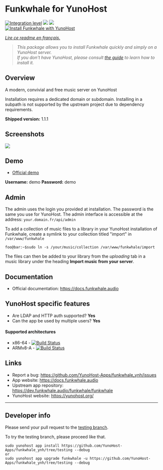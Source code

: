 # Funkwhale for YunoHost

[![Integration level](https://dash.yunohost.org/integration/funkwhale.svg)](https://dash.yunohost.org/appci/app/funkwhale) ![](https://ci-apps.yunohost.org/ci/badges/funkwhale.status.svg) ![](https://ci-apps.yunohost.org/ci/badges/funkwhale.maintain.svg)  
[![Install Funkwhale with YunoHost](https://install-app.yunohost.org/install-with-yunohost.svg)](https://install-app.yunohost.org/?app=funkwhale)

*[Lire ce readme en français.](./README_fr.md)*

> *This package allows you to install Funkwhale quickly and simply on a YunoHost server.  
If you don't have YunoHost, please consult [the guide](https://yunohost.org/#/install) to learn how to install it.*

## Overview
A modern, convivial and free music server on YunoHost

Installation requires a dedicated domain or subdomain. Installing in a subpath is not supported by the upstream project due to dependency requirements.

**Shipped version:** 1.1.1

## Screenshots

![](https://upload.wikimedia.org/wikipedia/commons/d/d8/Capture_d%27%C3%A9cran_de_la_page_d%27accueil_de_Funkwhale.png)

## Demo

* [Official demo](https://demo.funkwhale.audio)

**Username:** demo **Password:** demo

## Admin

The admin uses the login you provided at installation. The password is the same you use for YunoHost.
The admin interface is accessible at the address: `your.domain.fr/api/admin`

To add a collection of music files to a library in your YunoHost installation of Funkwhale, create a symlink to your collection titled "import" in `/var/www/funkwhale`
```console
foo@bar:~$sudo ln -s /your/music/collection /var/www/funkwhale/import
```
The files can then be added to your library from the *uploading* tab in a music library under the heading **Import music from your server**.

## Documentation

 * Official documentation: https://docs.funkwhale.audio

## YunoHost specific features

 * Are LDAP and HTTP auth supported? **Yes**
 * Can the app be used by multiple users? **Yes**

#### Supported architectures

* x86-64 - [![Build Status](https://ci-apps.yunohost.org/ci/logs/funkwhale.svg)](https://ci-apps.yunohost.org/ci/apps/funkwhale/)
* ARMv8-A - [![Build Status](https://ci-apps-arm.yunohost.org/ci/logs/funkwhale.svg)](https://ci-apps-arm.yunohost.org/ci/apps/funkwhale/)

## Links

 * Report a bug: https://github.com/YunoHost-Apps/funkwhale_ynh/issues
 * App website: https://docs.funkwhale.audio
 * Upstream app repository: https://dev.funkwhale.audio/funkwhale/funkwhale
 * YunoHost website: https://yunohost.org/

---

## Developer info

Please send your pull request to the [testing branch](https://github.com/YunoHost-Apps/funkwhale_ynh/tree/testing).

To try the testing branch, please proceed like that.
```
sudo yunohost app install https://github.com/YunoHost-Apps/funkwhale_ynh/tree/testing --debug
or
sudo yunohost app upgrade funkwhale -u https://github.com/YunoHost-Apps/funkwhale_ynh/tree/testing --debug
```
